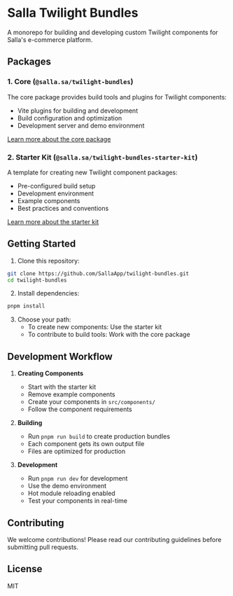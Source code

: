 # Salla Twilight Bundles

A monorepo for building and developing custom Twilight components for Salla's e-commerce platform.

## Packages

### 1. Core (`@salla.sa/twilight-bundles`)
The core package provides build tools and plugins for Twilight components:
- Vite plugins for building and development
- Build configuration and optimization
- Development server and demo environment

[Learn more about the core package](packages/core/README.md)

### 2. Starter Kit (`@salla.sa/twilight-bundles-starter-kit`)
A template for creating new Twilight component packages:
- Pre-configured build setup
- Development environment
- Example components
- Best practices and conventions

[Learn more about the starter kit](packages/starter-kit/README.md)

## Getting Started

1. Clone this repository:
```bash
git clone https://github.com/SallaApp/twilight-bundles.git
cd twilight-bundles
```

2. Install dependencies:
```bash
pnpm install
```

3. Choose your path:
   - To create new components: Use the starter kit
   - To contribute to build tools: Work with the core package

## Development Workflow

1. **Creating Components**
   - Start with the starter kit
   - Remove example components
   - Create your components in `src/components/`
   - Follow the component requirements

2. **Building**
   - Run `pnpm run build` to create production bundles
   - Each component gets its own output file
   - Files are optimized for production

3. **Development**
   - Run `pnpm run dev` for development
   - Use the demo environment
   - Hot module reloading enabled
   - Test your components in real-time

## Contributing

We welcome contributions! Please read our contributing guidelines before submitting pull requests.

## License

MIT
